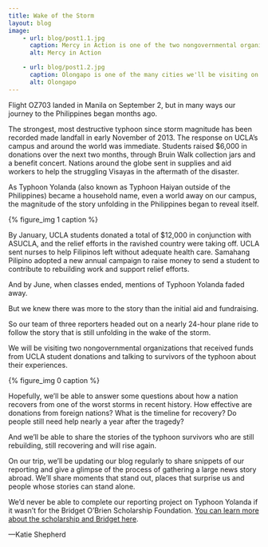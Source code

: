 ```yaml
---
title: Wake of the Storm
layout: blog
image:
    - url: blog/post1.1.jpg
      caption: Mercy in Action is one of the two nongovernmental organizations we are visiting on our trip. (Photo by Neil Bedi)
      alt: Mercy in Action

    - url: blog/post1.2.jpg
      caption: Olongapo is one of the many cities we'll be visiting on our trip. (Photo by Neil Bedi)
      alt: Olongapo
---
```

Flight OZ703 landed in Manila on September 2, but in many ways our journey to the Philippines began months ago. 

The strongest, most destructive typhoon since storm magnitude has been recorded made landfall in early November of 2013. The response on UCLA’s campus and around the world was immediate. Students raised $6,000 in donations over the next two months, through Bruin Walk collection jars and a benefit concert. Nations around the globe sent in supplies and aid workers to help the struggling Visayas in the aftermath of the disaster. 

As Typhoon Yolanda (also known as Typhoon Haiyan outside of the Philippines) became a household name, even a world away on our campus, the magnitude of the story unfolding in the Philippines began to reveal itself. 

{% figure_img 1 caption %}

By January, UCLA students donated a total of $12,000 in conjunction with ASUCLA, and the relief efforts in the ravished country were taking off. UCLA sent nurses to help Filipinos left without adequate health care. Samahang Pilipino adopted a new annual campaign to raise money to send a student to contribute to rebuilding work and support relief efforts.

And by June, when classes ended, mentions of Typhoon Yolanda faded away. 

But we knew there was more to the story than the initial aid and fundraising. 

So our team of three reporters headed out on a nearly 24-hour plane ride to follow the story that is still unfolding in the wake of the storm.  

We will be visiting two nongovernmental organizations that received funds from UCLA student donations and talking to survivors of the typhoon about their experiences. 

{% figure_img 0 caption %}

Hopefully, we’ll be able to answer some questions about how a nation recovers from one of the worst storms in recent history. How effective are donations from foreign nations? What is the timeline for recovery? Do people still need help nearly a year after the tragedy? 

And we’ll be able to share the stories of the typhoon survivors who are still rebuilding, still recovering and will rise again.

On our trip, we’ll be updating our blog regularly to share snippets of our reporting and give a glimpse of the process of gathering a large news story abroad. We’ll share moments that stand out, places that surprise us and people whose stories can stand alone.

We’d never be able to complete our reporting project on Typhoon Yolanda if it wasn’t for the Bridget O’Brien Scholarship Foundation. [You can learn more about the scholarship and Bridget here](http://www.rememberingbridget.com/).

<span class="byline byline-blog">—Katie Shepherd</span>
